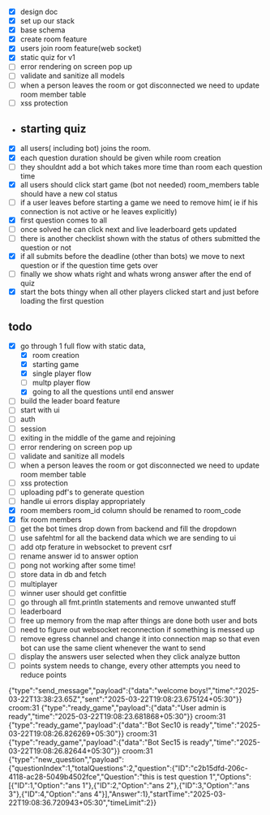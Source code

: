 - [x] design doc
- [x] set up our stack
- [x] base schema
- [x] create room feature
- [x] users join room feature(web socket)
- [x] static quiz for v1
- [ ] error rendering on screen pop up
- [ ] validate and sanitize all models
- [ ] when a person leaves the room or got disconnected we need to update room member table
- [ ] xss protection

- ## starting quiz 
- [x] all users( including bot) joins the room.
- [x] each question duration should be given while room creation
- [ ] they shouldnt add a bot which takes more time than room each question time
- [x] all users should click start game (bot not needed) room_members table should have a new col status
- [ ] if a user leaves before starting a game we need to remove him( ie if his connection is not active or he leaves explicitly)
- [x] first question comes to all
- [ ] once solved he can click next and live leaderboard gets updated
- [ ] there is another checklist shown with the status of others submitted the question or not
- [x] if all submits before the deadline (other than bots) we move to next question or if the question time gets over
- [ ] finally we show whats right and whats wrong answer after the end of quiz
- [x] start the bots thingy when all other players clicked start and just before loading the first question

## todo
- [x] go through 1 full flow with static data, 
  - [x] room creation
  - [x] starting game
  - [x] single player flow
  - [ ] multp player flow
  - [x] going to all the questions until end answer
- [ ] build the leader board feature
- [ ] start with ui
- [ ] auth
- [ ] session
- [ ] exiting in the middle of the game and rejoining
- [ ] error rendering on screen pop up
- [ ] validate and sanitize all models
- [ ] when a person leaves the room or got disconnected we need to update room member table
- [ ] xss protection
- [ ] uploading pdf's to generate question
- [ ] handle ui errors display appropriately
- [x] room members room_id column should be renamed to room_code
- [x] fix room members 
- [ ] get the bot times drop down from backend and fill the dropdown
-  [ ] use safehtml for all the backend data which we are sending to ui
- [ ] add otp ferature in websocket to prevent csrf 
- [ ] rename answer id to answer option
- [ ] pong not working after some time!
- [ ] store data in db and fetch
- [ ] multiplayer
- [ ] winner user should get confittie
- [ ] go through all fmt.println statements and remove unwanted stuff
- [ ] leaderboard
- [ ] free up memory from the map after things are done both user and bots
- [ ] need to figure out websocket reconnection if something is messed up
- [ ] remove egress channel and change it into connection map so that even bot can use the same client whenever the want to send
- [ ] display the answers user selected when they click analyze button
- [ ] points system needs to change, every other attempts you need to reduce points

{"type":"send_message","payload":{"data":"welcome boys!","time":"2025-03-22T13:38:23.65Z","sent":"2025-03-22T19:08:23.675124+05:30"}}
croom:31 {"type":"ready_game","payload":{"data":"User admin is ready","time":"2025-03-22T19:08:23.681868+05:30"}}
croom:31 {"type":"ready_game","payload":{"data":"Bot Sec10 is ready","time":"2025-03-22T19:08:26.826269+05:30"}}
croom:31 {"type":"ready_game","payload":{"data":"Bot Sec15 is ready","time":"2025-03-22T19:08:26.82644+05:30"}}
croom:31 {"type":"new_question","payload":{"questionIndex":1,"totalQuestions":2,"question":{"ID":"c2b15dfd-206c-4118-ac28-5049b4502fce","Question":"this is test question 1","Options":[{"ID":1,"Option":"ans 1"},{"ID":2,"Option":"ans 2"},{"ID":3,"Option":"ans 3"},{"ID":4,"Option":"ans 4"}],"Answer":1},"startTime":"2025-03-22T19:08:36.720943+05:30","timeLimit":2}}
